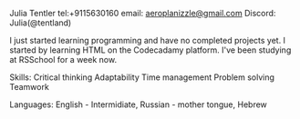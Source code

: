 Julia Tentler
tel:+9115630160
email: aeroplanizzle@gmail.com
Discord: Julia(@tentland)

I just started learning programming and have no completed projects yet. I started by learning HTML on the Codecadamy platform. I've been studying at RSSchool for a week now.

Skills:
Critical thinking
Adaptability
Time management
Problem solving
Teamwork

Languages: English - Intermidiate, Russian - mother tongue, Hebrew
